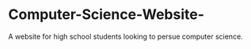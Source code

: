 # Computer-Science-Website-
A website for high school students looking to persue computer science. 
